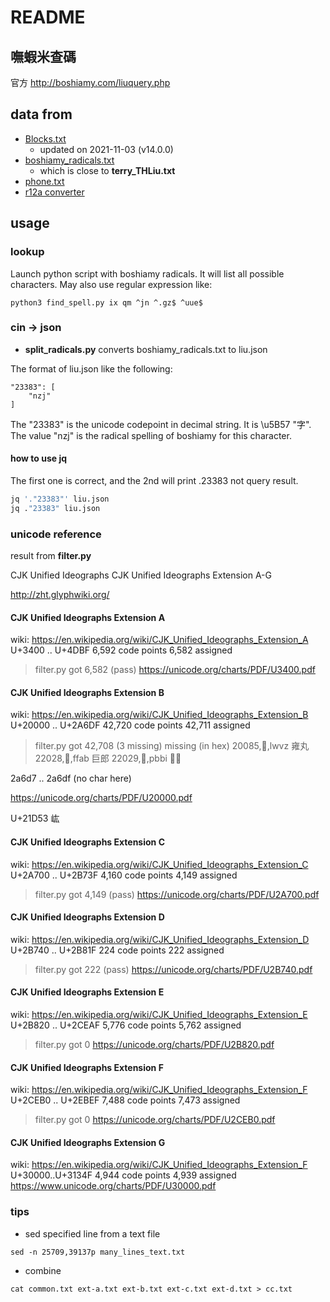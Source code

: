 README
======

## 嘸蝦米查碼

官方 http://boshiamy.com/liuquery.php

## data from

- [Blocks.txt](http://unicode.org/Public/UNIDATA/Blocks.txt)
    - updated on 2021-11-03 (v14.0.0)
- [boshiamy_radicals.txt](https://terryhung.pixnet.net/blog/post/27952497)
    - which is close to __terry_THLiu.txt__
- [phone.txt](https://github.com/chinese-opendesktop/cin-tables)
- [r12a converter](https://r12a.github.io/app-conversion/)


## usage

### lookup

Launch python script with boshiamy radicals.
It will list all possible characters.
May also use regular expression like:

```
python3 find_spell.py ix qm ^jn ^.gz$ ^uue$
```

### cin -> json

* __split_radicals.py__ converts boshiamy_radicals.txt to liu.json

The format of liu.json like the following:

```
"23383": [
    "nzj"
]
```

The "23383" is the unicode codepoint in decimal string. It is \u5B57 "字".
The value "nzj" is the radical spelling of boshiamy for this character.

#### how to use jq

The first one is correct, and the 2nd will print .23383 not query result.

```bash
jq '."23383"' liu.json
jq ."23383" liu.json
```


### unicode reference

result from __filter.py__

CJK Unified Ideographs
CJK Unified Ideographs Extension A-G

http://zht.glyphwiki.org/

#### CJK Unified Ideographs Extension A

wiki: https://en.wikipedia.org/wiki/CJK_Unified_Ideographs_Extension_A
U+3400 .. U+4DBF
6,592 code points
6,582 assigned
> filter.py got 6,582 (pass)
https://unicode.org/charts/PDF/U3400.pdf


#### CJK Unified Ideographs Extension B

wiki: https://en.wikipedia.org/wiki/CJK_Unified_Ideographs_Extension_B
U+20000 .. U+2A6DF
42,720 code points
42,711 assigned
> filter.py got 42,708 (3 missing)
missing (in hex)
20085,𠂅,lwvz
雍丸
22028,𢀨,ffab
巨郎
22029,𢀩,pbbi
𠂹左

2a6d7 .. 2a6df (no char here)

https://unicode.org/charts/PDF/U20000.pdf

U+21D53    𡵓

#### CJK Unified Ideographs Extension C

wiki: https://en.wikipedia.org/wiki/CJK_Unified_Ideographs_Extension_C
U+2A700 .. U+2B73F
4,160 code points
4,149 assigned
> filter.py got 4,149 (pass)
https://unicode.org/charts/PDF/U2A700.pdf

#### CJK Unified Ideographs Extension D

wiki: https://en.wikipedia.org/wiki/CJK_Unified_Ideographs_Extension_D
U+2B740 .. U+2B81F
224 code points
222 assigned
> filter.py got 222 (pass)
https://unicode.org/charts/PDF/U2B740.pdf

#### CJK Unified Ideographs Extension E

wiki: https://en.wikipedia.org/wiki/CJK_Unified_Ideographs_Extension_E
U+2B820 .. U+2CEAF
5,776 code points
5,762 assigned
> filter.py got 0
https://unicode.org/charts/PDF/U2B820.pdf

#### CJK Unified Ideographs Extension F

wiki: https://en.wikipedia.org/wiki/CJK_Unified_Ideographs_Extension_F
U+2CEB0 .. U+2EBEF
7,488 code points
7,473 assigned
> filter.py got 0
https://unicode.org/charts/PDF/U2CEB0.pdf


#### CJK Unified Ideographs Extension G

wiki: https://en.wikipedia.org/wiki/CJK_Unified_Ideographs_Extension_F
U+30000..U+3134F
4,944 code points
4,939 assigned
https://www.unicode.org/charts/PDF/U30000.pdf

### tips

* sed specified line from a text file
```
sed -n 25709,39137p many_lines_text.txt
```

* combine
```
cat common.txt ext-a.txt ext-b.txt ext-c.txt ext-d.txt > cc.txt
```
